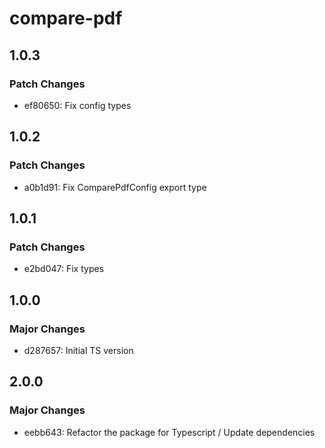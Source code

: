 # compare-pdf

## 1.0.3

### Patch Changes

- ef80650: Fix config types

## 1.0.2

### Patch Changes

- a0b1d91: Fix ComparePdfConfig export type

## 1.0.1

### Patch Changes

- e2bd047: Fix types

## 1.0.0

### Major Changes

- d287657: Initial TS version

## 2.0.0

### Major Changes

- eebb643: Refactor the package for Typescript / Update dependencies
